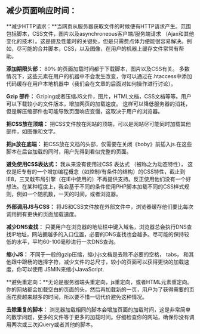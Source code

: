 ## 减少页面响应时间：
**减少HTTP请求：**当网页从服务器获取文件的时候便有HTTP请求产生。范围包括脚本，CSS文件，图片以及asynchroneous客户端/服务端请求 （Ajax和其他变化的技术）。这是提及性能时的关键处，但是只需费点体力便能很容易解决。例如，尽可能的合并脚本，CSS，以及图像，在用户的机器上缓存文件常常有帮助。

**添加期限头部：** 80% 的页面加载时间都于下载脚本，图片以及CSS有关。 多数情况下，这些元素在用户的机器中不会发生改变，你可以通过在.htaccess中添加代码缓存在用户本地机器中（我们会在文章的后面对如何操作进行讨论）。

**Gzip 部件：** Gziping或者压缩JS文件，图片，HTML文档，CSS文档等等。用户可以下载较小的文件版本，增加网页的加载速度。 这样可以降低服务器的消耗，但是解压缩部件也可能导致页面响应变慢，这取决于用户的浏览器。

**把CSS放在顶端：** 把CSS文件放在网站的顶端，可以是网站尽可能同时加载其他部件，如图像和文字。

**把js放在底端：** 把CSS放在文档的头部，仅需要在关闭《boby》前插入js.在这些脚本在后台加载的同时，用户先得到看似完整的页面。

**避免使用CSS表达式：** 我从来没有使用过CSS 表达式 （被称之为动态特性）， 这仅是IE专有的一个增加编程概念（如控制/有条件的结构）的CSS特性，截止到IE8，三叉戟布局引擎（在IE中使用的）不再提供支持。反正使用他们没有一个好想法。在某种程度上，我会基于不同的条件使用PHP脚本加载不同的CSS样式规则，例如一个随机数，一天的时间，或者浏览器。

**外部调用JS与CSS：** 将JS和CSS文件放在外部文件中，浏览器缓存他们要比每次调用拥有更快的页面加载速度。

**减少DNS查找：** 只要用户在浏览器的地址栏中键入域名，浏览器总会执行DNS查找IP地址，网站拥越多的入口位置，必要的DNS查找也会越多。尽可能的保持较低的水平，平均60-100毫秒进行一次DNS查询。

**缩小JS：** 不同于一般的gzip压缩，缩小js文档是去除不必要的空格， tabs， 和其他跟中跟杨的选择字符，减少文件的总尺寸，较小的页面可以获得更快的加载速度，你可以使用 JSMIN来缩小JavaScript.

**避免重定向：**无论是服务器端头重定向，js重定向，或者HTML元素重定向。你的网站都会加载空白的页面的头，然后再加载新的一页，用户为了获得需要的页面花费越来越多的时间，所以要不惜一切代价避免这种情况。

**去除重复的脚本：** 浏览器加载相同的脚本会增加页面的加载时间，这是非常简单的数学问题，更多的文件等于更多的加载时间。仔细检查你的网站，确保你没有调用两次或三次jQuery或者其他的脚本。
